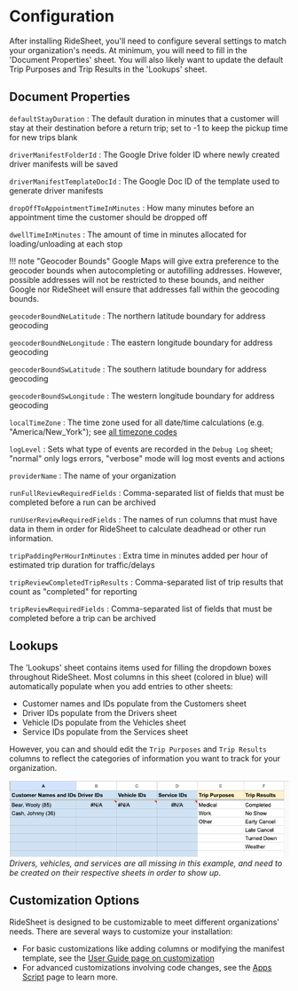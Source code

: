 # Configuration

After installing RideSheet, you'll need to configure several settings to match your organization's needs. At minimum, you will need to fill in the 'Document Properties' sheet. You will also likely want to update the default Trip Purposes and Trip Results in the 'Lookups' sheet.

## Document Properties

`defaultStayDuration`
: The default duration in minutes that a customer will stay at their destination before a return trip; set to -1 to keep the pickup time for new trips blank

`driverManifestFolderId`
: The Google Drive folder ID where newly created driver manifests will be saved

`driverManifestTemplateDocId`
: The Google Doc ID of the template used to generate driver manifests

`dropOffToAppointmentTimeInMinutes`
: How many minutes before an appointment time the customer should be dropped off

`dwellTimeInMinutes`
: The amount of time in minutes allocated for loading/unloading at each stop

!!! note "Geocoder Bounds"
    Google Maps will give extra preference to the geocoder bounds when autocompleting or autofilling addresses. However, possible addresses will not be restricted to these bounds, and neither Google nor RideSheet will ensure that addresses fall within the geocoding bounds.

`geocoderBoundNeLatitude`
: The northern latitude boundary for address geocoding

`geocoderBoundNeLongitude`
: The eastern longitude boundary for address geocoding

`geocoderBoundSwLatitude`
: The southern latitude boundary for address geocoding

`geocoderBoundSwLongitude`
: The western longitude boundary for address geocoding

`localTimeZone`
: The time zone used for all date/time calculations (e.g. "America/New_York"); see [all timezone codes](https://en.wikipedia.org/wiki/List_of_tz_database_time_zones)

`logLevel`
: Sets what type of events are recorded in the `Debug Log` sheet; "normal" only logs errors, "verbose" mode will log most events and actions

`providerName`
: The name of your organization

`runFullReviewRequiredFields`
: Comma-separated list of fields that must be completed before a run can be archived

`runUserReviewRequiredFields`
: The names of run columns that must have data in them in order for RideSheet to calculate deadhead or other run information.

`tripPaddingPerHourInMinutes`
: Extra time in minutes added per hour of estimated trip duration for traffic/delays

`tripReviewCompletedTripResults`
: Comma-separated list of trip results that count as "completed" for reporting

`tripReviewRequiredFields`
: Comma-separated list of fields that must be completed before a trip can be archived

## Lookups

The 'Lookups' sheet contains items used for filling the dropdown boxes throughout RideSheet. Most columns in this sheet (colored in blue) will automatically populate when you add entries to other sheets:

- Customer names and IDs populate from the Customers sheet
- Driver IDs populate from the Drivers sheet
- Vehicle IDs populate from the Vehicles sheet
- Service IDs populate from the Services sheet

However, you can and should edit the `Trip Purposes` and `Trip Results` columns to reflect the categories of information you want to track for your organization.

![Default lookups sheet in a blank installation with no drivers, vehicles, or services created in their respective sheets yet](../images/lookups.png)
*Drivers, vehicles, and services are all missing in this example, and need to be created on their respective sheets in order to show up*.

## Customization Options

RideSheet is designed to be customizable to meet different organizations' needs. There are several ways to customize your installation:

- For basic customizations like adding columns or modifying the manifest template, see the [User Guide page on customization](../user-guide/customization.md)
- For advanced customizations involving code changes, see the [Apps Script](apps-script.md) page to learn more.
